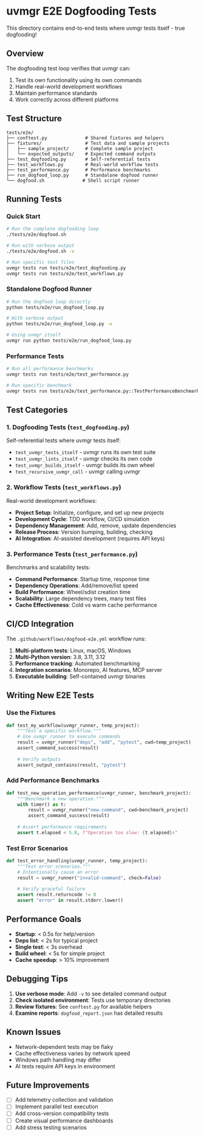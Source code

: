 # uvmgr E2E Dogfooding Tests

This directory contains end-to-end tests where uvmgr tests itself - true dogfooding!

## Overview

The dogfooding test loop verifies that uvmgr can:
1. Test its own functionality using its own commands
2. Handle real-world development workflows
3. Maintain performance standards
4. Work correctly across different platforms

## Test Structure

```
tests/e2e/
├── conftest.py              # Shared fixtures and helpers
├── fixtures/                # Test data and sample projects
│   ├── sample_project/      # Complete sample project
│   └── expected_outputs/    # Expected command outputs
├── test_dogfooding.py       # Self-referential tests
├── test_workflows.py        # Real-world workflow tests
├── test_performance.py      # Performance benchmarks
├── run_dogfood_loop.py      # Standalone dogfood runner
└── dogfood.sh              # Shell script runner
```

## Running Tests

### Quick Start

```bash
# Run the complete dogfooding loop
./tests/e2e/dogfood.sh

# Run with verbose output
./tests/e2e/dogfood.sh -v

# Run specific test files
uvmgr tests run tests/e2e/test_dogfooding.py
uvmgr tests run tests/e2e/test_workflows.py
```

### Standalone Dogfood Runner

```bash
# Run the dogfood loop directly
python tests/e2e/run_dogfood_loop.py

# With verbose output
python tests/e2e/run_dogfood_loop.py -v

# Using uvmgr itself
uvmgr run python tests/e2e/run_dogfood_loop.py
```

### Performance Tests

```bash
# Run all performance benchmarks
uvmgr tests run tests/e2e/test_performance.py

# Run specific benchmark
uvmgr tests run tests/e2e/test_performance.py::TestPerformanceBenchmarks::test_command_startup_time
```

## Test Categories

### 1. Dogfooding Tests (`test_dogfooding.py`)

Self-referential tests where uvmgr tests itself:
- `test_uvmgr_tests_itself` - uvmgr runs its own test suite
- `test_uvmgr_lints_itself` - uvmgr checks its own code
- `test_uvmgr_builds_itself` - uvmgr builds its own wheel
- `test_recursive_uvmgr_call` - uvmgr calling uvmgr

### 2. Workflow Tests (`test_workflows.py`)

Real-world development workflows:
- **Project Setup**: Initialize, configure, and set up new projects
- **Development Cycle**: TDD workflow, CI/CD simulation
- **Dependency Management**: Add, remove, update dependencies
- **Release Process**: Version bumping, building, checking
- **AI Integration**: AI-assisted development (requires API keys)

### 3. Performance Tests (`test_performance.py`)

Benchmarks and scalability tests:
- **Command Performance**: Startup time, response time
- **Dependency Operations**: Add/remove/list speed
- **Build Performance**: Wheel/sdist creation time
- **Scalability**: Large dependency trees, many test files
- **Cache Effectiveness**: Cold vs warm cache performance

## CI/CD Integration

The `.github/workflows/dogfood-e2e.yml` workflow runs:
1. **Multi-platform tests**: Linux, macOS, Windows
2. **Multi-Python version**: 3.8, 3.11, 3.12
3. **Performance tracking**: Automated benchmarking
4. **Integration scenarios**: Monorepo, AI features, MCP server
5. **Executable building**: Self-contained uvmgr binaries

## Writing New E2E Tests

### Use the Fixtures

```python
def test_my_workflow(uvmgr_runner, temp_project):
    """Test a specific workflow."""
    # Use uvmgr_runner to execute commands
    result = uvmgr_runner("deps", "add", "pytest", cwd=temp_project)
    assert_command_success(result)
    
    # Verify outputs
    assert_output_contains(result, "pytest")
```

### Add Performance Benchmarks

```python
def test_new_operation_performance(uvmgr_runner, benchmark_project):
    """Benchmark a new operation."""
    with timer() as t:
        result = uvmgr_runner("new-command", cwd=benchmark_project)
        assert_command_success(result)
    
    # Assert performance requirements
    assert t.elapsed < 5.0, f"Operation too slow: {t.elapsed}s"
```

### Test Error Scenarios

```python
def test_error_handling(uvmgr_runner, temp_project):
    """Test error scenarios."""
    # Intentionally cause an error
    result = uvmgr_runner("invalid-command", check=False)
    
    # Verify graceful failure
    assert result.returncode != 0
    assert "error" in result.stderr.lower()
```

## Performance Goals

- **Startup**: < 0.5s for help/version
- **Deps list**: < 2s for typical project
- **Single test**: < 3s overhead
- **Build wheel**: < 5s for simple project
- **Cache speedup**: > 10% improvement

## Debugging Tips

1. **Use verbose mode**: Add `-v` to see detailed command output
2. **Check isolated environment**: Tests use temporary directories
3. **Review fixtures**: See `conftest.py` for available helpers
4. **Examine reports**: `dogfood_report.json` has detailed results

## Known Issues

- Network-dependent tests may be flaky
- Cache effectiveness varies by network speed
- Windows path handling may differ
- AI tests require API keys in environment

## Future Improvements

- [ ] Add telemetry collection and validation
- [ ] Implement parallel test execution
- [ ] Add cross-version compatibility tests
- [ ] Create visual performance dashboards
- [ ] Add stress testing scenarios